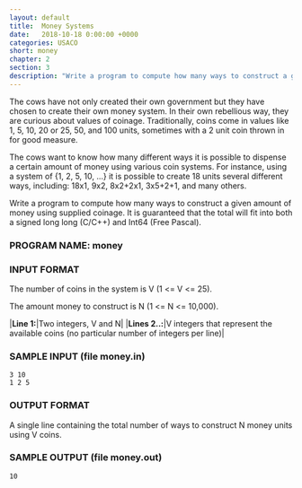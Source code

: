 ```yaml
---
layout: default
title:  Money Systems
date:   2018-10-18 0:00:00 +0000
categories: USACO
short: money
chapter: 2
section: 3
description: "Write a program to compute how many ways to construct a given amount of money using supplied coinage."
---
```


The cows have not only created their own government but they have chosen to create their own money system. In their own rebellious way, they are curious about values of coinage. Traditionally, coins come in values like 1, 5, 10, 20 or 25, 50, and 100 units, sometimes with a 2 unit coin thrown in for good measure.

The cows want to know how many different ways it is possible to dispense a certain amount of money using various coin systems. For instance, using a system of {1, 2, 5, 10, ...} it is possible to create 18 units several different ways, including: 18x1, 9x2, 8x2+2x1, 3x5+2+1, and many others.

Write a program to compute how many ways to construct a given amount of money using supplied coinage. It is guaranteed that the total will fit into both a signed long long (C/C++) and Int64 (Free Pascal).

### PROGRAM NAME: money

### INPUT FORMAT

The number of coins in the system is V (1 <= V <= 25).

The amount money to construct is N (1 <= N <= 10,000).

|**Line 1:**|Two integers, V and N|
|**Lines 2..:**|V integers that represent the available coins (no particular number of integers per line)|

### SAMPLE INPUT (file money.in)

```none
3 10
1 2 5
```

### OUTPUT FORMAT

A single line containing the total number of ways to construct N money units using V coins.

### SAMPLE OUTPUT (file money.out)

```none
10
```
